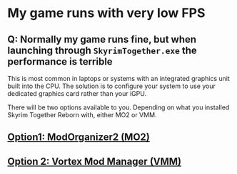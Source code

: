 # My game runs with very low FPS

## Q: Normally my game runs fine, but when launching through `SkyrimTogether.exe` the performance is terrible

This is most common in laptops or systems with an integrated graphics unit built into the CPU. The solution is to configure your system to use your dedicated graphics card rather than your iGPU.

There will be two options available to you. Depending on what you installed Skyrim Together Reborn with, either MO2 or VMM.

## [Option1: ModOrganizer2 (MO2)](using-modorganizer2.md)

## [Option 2: Vortex Mod Manager (VMM)](using-vortex-mod-manager-vmm.md)


